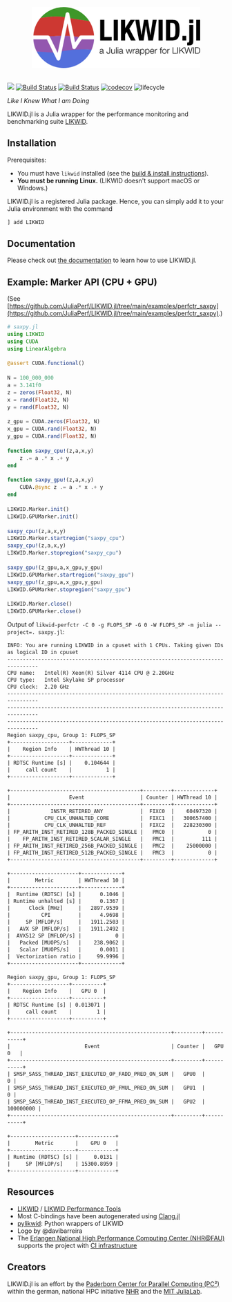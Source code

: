<div align="center">
  <img width="390px" src="https://raw.githubusercontent.com/JuliaPerf/LIKWID.jl/main/docs/src/assets/logo_with_txt.jpg">
</div>

<br>

[![](https://img.shields.io/badge/docs-dev-blue.svg)](https://juliaperf.github.io/LIKWID.jl/dev/)
[![Build Status](https://github.com/JuliaPerf/LIKWID.jl/workflows/CI/badge.svg)](https://github.com/JuliaPerf/LIKWID.jl/actions)
[![Build Status](https://gitlab.rrze.fau.de/ub55yzis/LIKWID.jl/badges/main/pipeline.svg?key_text=NHR@FAU&key_width=70)](https://gitlab.rrze.fau.de/ub55yzis/LIKWID.jl/-/pipelines)
[![codecov](https://codecov.io/gh/JuliaPerf/LIKWID.jl/branch/main/graph/badge.svg?token=Ze61CbGoO5)](https://codecov.io/gh/JuliaPerf/LIKWID.jl)
![lifecycle](https://img.shields.io/badge/lifecycle-maturing-blue.svg)

*Like I Knew What I am Doing*

LIKWID.jl is a Julia wrapper for the performance monitoring and benchmarking suite [LIKWID](https://github.com/RRZE-HPC/likwid).

## Installation

Prerequisites:
* You must have `likwid` installed (see the [build & install instructions](https://github.com/RRZE-HPC/likwid#download-build-and-install)).
* **You must be running Linux.** (LIKWID doesn't support macOS or Windows.)

LIKWID.jl is a registered Julia package. Hence, you can simply add it to your Julia environment with the command
```julia
] add LIKWID
```

## Documentation

Please check out [the documentation](https://juliaperf.github.io/LIKWID.jl/dev/) to learn how to use LIKWID.jl.

## Example: Marker API (CPU + GPU)

(See [https://github.com/JuliaPerf/LIKWID.jl/tree/main/examples/perfctr_saxpy](https://github.com/JuliaPerf/LIKWID.jl/tree/main/examples/perfctr_saxpy).)

```julia
# saxpy.jl
using LIKWID
using CUDA
using LinearAlgebra

@assert CUDA.functional()

N = 100_000_000
a = 3.141f0
z = zeros(Float32, N)
x = rand(Float32, N)
y = rand(Float32, N)

z_gpu = CUDA.zeros(Float32, N)
x_gpu = CUDA.rand(Float32, N)
y_gpu = CUDA.rand(Float32, N)

function saxpy_cpu!(z,a,x,y)
    z .= a .* x .+ y
end

function saxpy_gpu!(z,a,x,y)
    CUDA.@sync z .= a .* x .+ y
end

LIKWID.Marker.init()
LIKWID.GPUMarker.init()

saxpy_cpu!(z,a,x,y)
LIKWID.Marker.startregion("saxpy_cpu")
saxpy_cpu!(z,a,x,y)
LIKWID.Marker.stopregion("saxpy_cpu")

saxpy_gpu!(z_gpu,a,x_gpu,y_gpu)
LIKWID.GPUMarker.startregion("saxpy_gpu")
saxpy_gpu!(z_gpu,a,x_gpu,y_gpu)
LIKWID.GPUMarker.stopregion("saxpy_gpu")

LIKWID.Marker.close()
LIKWID.GPUMarker.close()
```

Output of `likwid-perfctr -C 0 -g FLOPS_SP -G 0 -W FLOPS_SP -m julia --project=. saxpy.jl`:
```
INFO: You are running LIKWID in a cpuset with 1 CPUs. Taking given IDs as logical ID in cpuset
--------------------------------------------------------------------------------
CPU name:	Intel(R) Xeon(R) Silver 4114 CPU @ 2.20GHz
CPU type:	Intel Skylake SP processor
CPU clock:	2.20 GHz
--------------------------------------------------------------------------------
--------------------------------------------------------------------------------
--------------------------------------------------------------------------------
Region saxpy_cpu, Group 1: FLOPS_SP
+-------------------+-------------+
|    Region Info    | HWThread 10 |
+-------------------+-------------+
| RDTSC Runtime [s] |    0.104644 |
|     call count    |           1 |
+-------------------+-------------+

+------------------------------------------+---------+-------------+
|                   Event                  | Counter | HWThread 10 |
+------------------------------------------+---------+-------------+
|             INSTR_RETIRED_ANY            |  FIXC0  |    60497320 |
|           CPU_CLK_UNHALTED_CORE          |  FIXC1  |   300657400 |
|           CPU_CLK_UNHALTED_REF           |  FIXC2  |   228230300 |
| FP_ARITH_INST_RETIRED_128B_PACKED_SINGLE |   PMC0  |           0 |
|    FP_ARITH_INST_RETIRED_SCALAR_SINGLE   |   PMC1  |         111 |
| FP_ARITH_INST_RETIRED_256B_PACKED_SINGLE |   PMC2  |    25000000 |
| FP_ARITH_INST_RETIRED_512B_PACKED_SINGLE |   PMC3  |           0 |
+------------------------------------------+---------+-------------+

+----------------------+-------------+
|        Metric        | HWThread 10 |
+----------------------+-------------+
|  Runtime (RDTSC) [s] |      0.1046 |
| Runtime unhalted [s] |      0.1367 |
|      Clock [MHz]     |   2897.9539 |
|          CPI         |      4.9698 |
|     SP [MFLOP/s]     |   1911.2503 |
|   AVX SP [MFLOP/s]   |   1911.2492 |
|  AVX512 SP [MFLOP/s] |           0 |
|   Packed [MUOPS/s]   |    238.9062 |
|   Scalar [MUOPS/s]   |      0.0011 |
|  Vectorization ratio |     99.9996 |
+----------------------+-------------+

Region saxpy_gpu, Group 1: FLOPS_SP
+-------------------+----------+
|    Region Info    |   GPU 0  |
+-------------------+----------+
| RDTSC Runtime [s] | 0.013071 |
|     call count    |        1 |
+-------------------+----------+

+----------------------------------------------------+---------+-----------+
|                        Event                       | Counter |   GPU 0   |
+----------------------------------------------------+---------+-----------+
| SMSP_SASS_THREAD_INST_EXECUTED_OP_FADD_PRED_ON_SUM |   GPU0  |         0 |
| SMSP_SASS_THREAD_INST_EXECUTED_OP_FMUL_PRED_ON_SUM |   GPU1  |         0 |
| SMSP_SASS_THREAD_INST_EXECUTED_OP_FFMA_PRED_ON_SUM |   GPU2  | 100000000 |
+----------------------------------------------------+---------+-----------+

+---------------------+------------+
|        Metric       |    GPU 0   |
+---------------------+------------+
| Runtime (RDTSC) [s] |     0.0131 |
|     SP [MFLOP/s]    | 15300.8959 |
+---------------------+------------+
```

## Resources

* [LIKWID](https://github.com/RRZE-HPC/likwid) / [LIKWID Performance Tools](https://hpc.fau.de/research/tools/likwid/)
* Most C-bindings have been autogenerated using [Clang.jl](https://github.com/JuliaInterop/Clang.jl)
* [pylikwid](https://github.com/RRZE-HPC/pylikwid): Python wrappers of LIKWID
* Logo by @davibarreira
* The [Erlangen National High Performance Computing Center (NHR@FAU)](https://hpc.fau.de/) supports the project with [CI infrastructure](https://gitlab.rrze.fau.de/ub55yzis/LIKWID.jl/-/pipelines)

## Creators

LIKWID.jl is an effort by the [Paderborn Center for Parallel Computing (PC²)](https://pc2.uni-paderborn.de) within the german, national HPC initiative [NHR](https://www.nhr-gs.de/) and the [MIT JuliaLab](https://julia.mit.edu/).
